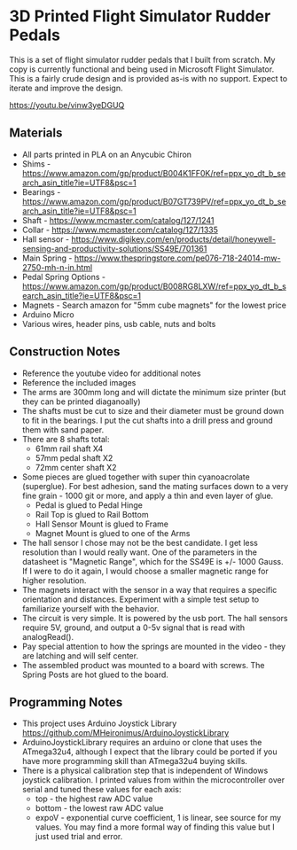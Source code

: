 # 3D Printed Flight Simulator Rudder Pedals

This is a set of flight simulator rudder pedals that I built from scratch. My copy is currently functional and being used in Microsoft Flight Simulator. This is a fairly crude design and is provided as-is with no support. Expect to iterate and improve the design. 

https://youtu.be/vinw3yeDGUQ

## Materials
- All parts printed in PLA on an Anycubic Chiron
- Shims - https://www.amazon.com/gp/product/B004K1FF0K/ref=ppx_yo_dt_b_search_asin_title?ie=UTF8&psc=1
- Bearings - https://www.amazon.com/gp/product/B07GT739PV/ref=ppx_yo_dt_b_search_asin_title?ie=UTF8&psc=1
- Shaft - https://www.mcmaster.com/catalog/127/1241
- Collar - https://www.mcmaster.com/catalog/127/1335
- Hall sensor - https://www.digikey.com/en/products/detail/honeywell-sensing-and-productivity-solutions/SS49E/701361
- Main Spring - https://www.thespringstore.com/pe076-718-24014-mw-2750-mh-n-in.html
- Pedal Spring Options - https://www.amazon.com/gp/product/B008RG8LXW/ref=ppx_yo_dt_b_search_asin_title?ie=UTF8&psc=1
- Magnets - Search amazon for "5mm cube magnets" for the lowest price
- Arduino Micro
- Various wires, header pins, usb cable, nuts and bolts

## Construction Notes
- Reference the youtube video for additional notes
- Reference the included images
- The arms are 300mm long and will dictate the minimum size printer (but they can be printed diaganoally)
- The shafts must be cut to size and their diameter must be ground down to fit in the bearings. I put the cut shafts into a drill press and ground them with sand paper. 
- There are 8 shafts total:
  - 61mm rail shaft X4
  - 57mm pedal shaft X2
  - 72mm center shaft X2
- Some pieces are glued together with super thin cyanoacrolate (superglue). For best adhesion, sand the mating surfaces down to a very fine grain - 1000 git or more, and apply a thin and even layer of glue. 
  - Pedal is glued to Pedal Hinge
  - Rail Top is glued to Rail Bottom
  - Hall Sensor Mount is glued to Frame
  - Magnet Mount is glued to one of the Arms
- The hall sensor I chose may not be the best candidate. I get less resolution than I would really want. One of the parameters in the datasheet is "Magnetic Range", which for the SS49E is +/- 1000 Gauss. If I were to do it again, I would choose a smaller magnetic range for higher resolution. 
- The magnets interact with the sensor in a way that requires a specific orientation and distances. Experiment with a simple test setup to familiarize yourself with the behavior. 
- The circuit is very simple. It is powered by the usb port. The hall sensors require 5V, ground, and output a 0-5v signal that is read with analogRead(). 
- Pay special attention to how the springs are mounted in the video - they are latching and will self center. 
- The assembled product was mounted to a board with screws. The Spring Posts are hot glued to the board. 

## Programming Notes
- This project uses Arduino Joystick Library https://github.com/MHeironimus/ArduinoJoystickLibrary
- ArduinoJoystickLibrary requires an arduino or clone that uses the ATmega32u4, although I expect that the library could be ported if you have more programming skill than ATmega32u4 buying skills. 
- There is a physical calibration step that is independent of Windows joystick calibration. I printed values from within the microcontroller over serial and tuned these values for each axis:
  -	top - the highest raw ADC value
  - bottom - the lowest raw ADC value
  - expoV - exponential curve coefficient, 1 is linear, see source for my values. You may find a more formal way of finding this value but I just used trial and error. 





